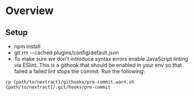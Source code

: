 # Overview

## Setup
- npm install
- git rm --cached plugins/config/default.json
- To make sure we don't introduce syntax errors enable JavaScript linting via ESlint. This is a githook that should be enabled in your env so that failed a failed lint stops the commit. Run the following:
```
cp {path/to/nextract}/githooks/pre-commit.warn.sh {path/to/nextract}/.git/hooks/pre-commit
```
